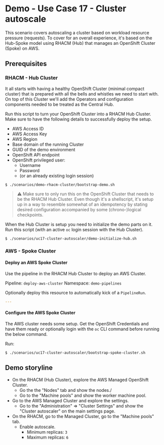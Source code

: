 # Demo - Use Case 17 - Cluster autoscale

This scenario covers autoscaling a cluster based on workload resource pressure
(requests). To cover for an overall experience, it's based on the Hub-Spoke
model using RHACM (Hub) that manages an OpenShift Cluster (Spoke) on AWS.

## Prerequisites

### RHACM - Hub Cluster

It all starts with having a healthy OpenShift Cluster (minimal compact cluster)
that is prepared with all the bells and whistles we need to start with. On top of
this Cluster we'll add the Operators and configuration components needed to be
treated as the Central Hub.

Run this script to turn your OpenShift Cluster into a RHACM Hub Cluster. Make
sure to have the following details to successfully deploy the setup.

- AWS Access ID
- AWS Access Key
- AWS Region
- Base domain of the running Cluster
- GUID of the demo environment
- OpenShift API endpoint
- OpenShift privileged user:
  - Username
  - Password
  - (or an already existing login session)

```shell
$ ./scenarios/demo-rhacm-cluster/bootstrap-demo.sh
```

> ⚠️ Make sure to only run this on the OpenShift Cluster that needs to be the
> RHACM Hub Cluster. Even though it's a shellscript, it's setup up in a way to
> resemble somewhat of an idempotency by stating desired configuration
> accompanied by some (chrono-)logical checkpoints.

When the Hub Cluster is setup you need to initialize the demo parts on it. Run
this script (with an active `oc` login session with the Hub Cluster).

```shell
$ ./scenarios/uc17-cluster-autoscaler/demo-initialize-hub.sh
```

### AWS - Spoke Cluster

#### Deploy an AWS Spoke Cluster

Use the pipeline in the RHACM Hub Cluster to deploy an AWS Cluster.

Pipeline: `deploy-aws-cluster`
Namespace: `demo-pipelines`

Optionally deploy this resource to automatically kick of a `PipelineRun`.

```yaml
---

```

#### Configure the AWS Spoke Cluster

The AWS cluster needs some setup. Get the OpenShift Credentials and have them ready or optionally
login with the `oc` CLI command before running the below command.

Run:

```shell
$ ./scenarios/uc17-cluster-autoscaler/bootstrap-spoke-cluster.sh
```

## Demo storyline

- On the RHACM (Hub Cluster), explore the AWS Managed OpenShift Cluster.
  - Go the the "Nodes" tab and show the nodes./
  - Go to the "Machine pools" and show the worker machine pool.
- Go to the AWS Managed Cluster and explore the settings.
  - Go to the "Administration" => "Cluster Settings" and show the "Cluster
    autoscaler" on the main settings page.
- On the RHACM, go to the Managed Cluster, go to the "Machine pools" tab.
  - Enable autoscale.
    - Minimum replicas: `3`
    - Maximum replicas: `6`


